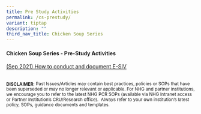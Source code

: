 ```yaml
---
title: Pre Study Activities
permalink: /cs-prestudy/
variant: tiptap
description: ""
third_nav_title: Chicken Soup Series
---
```

<h4><strong>Chicken Soup Series - Pre-Study Activities</strong></h4>
<p></p>
<p><a href="/files/Chicken Soup/PreStudyActivities/Sep_21__How_to_conduct_and_document_E_SIV.pdf" rel="noopener noreferrer nofollow" target="_blank">(Sep 2021) How to conduct and document E-SIV</a>
</p>
<p></p>
<p>
<br><strong><sub>DISCLAIMER</sub></strong><sub>: Past Issues/Articles may contain best practices, policies or SOPs that have been superseded or may no longer relevant or applicable. For NHG and partner institutions, we encourage you to refer to the latest NHG PCR SOPs (available via NHG Intranet access or Partner Institution’s CRU/Research office).&nbsp; Always refer to your own institution’s latest policy, SOPs, guidance documents and templates.</sub>
</p>